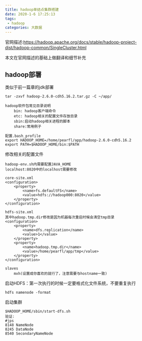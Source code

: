```yaml
---
title: hadoop单结点集群搭建
date: 2020-1-6 17:25:13
tags:
 - hadoop
categories: 大数据
---
```


官网描述:https://hadoop.apache.org/docs/stable/hadoop-project-dist/hadoop-common/SingleCluster.html

本文在官网描述的基础上做翻译和细节补充



## hadoop部署

类似于前一篇章的jdk部署

```
tar -zxvf hadoop-2.6.0-cdh5.16.2.tar.gz -C ~/app/

hadoop软件包常见目录说明
	bin: hadoop客户端命令
	etc: hadoop相关的配置文件存放目录
	sbin:启动hadoop相关进程的脚本
	share:常用例子

配置.bash_profile
export HADOOP_HOME=/home/pearfl/app/hadoop-2.6.0-cdh5.16.2
export PATH=$HADOOP_HOME/bin:$PATH
```



修改相关的配置文件

```
hadoop-env.sh内需要配置JAVA_HOME
localhost:8020中的localhost需要修改

core-site.xml
<configuration>
    <property>
        <name>fs.defaultFS</name>
        <value>hdfs://hadoop000:8020</value>
    </property>
</configuration>

hdfs-site.xml
其中hadoop.tmp.dir修改是因为机器每次重启时候会清空tmp目录
<configuration>
    <property>
        <name>dfs.replication</name>
        <value>1</value>
    </property>
    <property>
        <name>hadoop.tmp.dir</name>
        <value>/home/pearfl/app/tmp</value>
    </property>
</configuration>

slaves
	mxh(设置成你喜欢的就行了，注意需要与hostname一致)
```



启动HDFS：第一次执行的时候一定要格式化文件系统，不要重复执行

```
hdfs namenode -format
```


启动集群

```
$HADOOP_HOME/sbin/start-dfs.sh
验证:
#jps
8148 NameNode
8245 DataNode
8540 SecondaryNameNode
```

